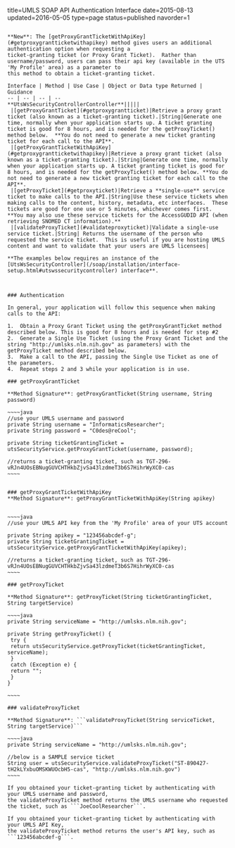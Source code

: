 title=UMLS SOAP API Authentication Interface
date=2015-08-13
updated=2016-05-05
type=page
status=published
navorder=1
~~~~~~

**New**: The [getProxyGrantTicketWithApiKey](#getproxygrantticketwithapikey) method gives users an additional authentication option when requesting a
ticket-granting ticket (or Proxy Grant Ticket).  Rather than username/password, users can pass their api key (available in the UTS 'My Profile' area) as a parameter to
this method to obtain a ticket-granting ticket.

Interface | Method | Use Case | Object or Data type Returned | Guidance
-- | -- | -- | --
**UtsWsSecurityControllerController**|||||
 |[getProxyGrantTicket](#getproxygrantticket)|Retrieve a proxy grant ticket (also known as a ticket-granting ticket).|String|Generate one time, normally when your application starts up. A ticket granting ticket is good for 8 hours, and is needed for the getProxyTicket() method below.  **You do not need to generate a new ticket granting ticket for each call to the API**.
 |[getProxyGrantTicketWithApiKey](#getproxygrantticketwithapikey)|Retrieve a proxy grant ticket (also known as a ticket-granting ticket).|String|Generate one time, normally when your application starts up. A ticket granting ticket is good for 8 hours, and is needed for the getProxyTicket() method below. **You do not need to generate a new ticket granting ticket for each call to the API**.
 |[getProxyTicket](#getproxyticket)|Retrieve a **single-use** service ticket to make calls to the API.|String|Use these service tickets when making calls to the content, history, metadata, etc interfaces.  These tickets are good for one use or 5 minutes, whichever comes first. **You may also use these service tickets for the AccessGUDID API (when retrieving SNOMED CT information).**
 |[validateProxyTicket](#validateproxyticket)|Validate a single-use service ticket.|String| Returns the username of the person who requested the service ticket.  This is useful if you are hosting UMLS content and want to validate that your users are UMLS licensees|

**The examples below requires an instance of the [UtsWsSecurityController](/soap/installation/interface-setup.html#utswssecuritycontroller) interface**.



### Authentication

In general, your application will follow this sequence when making calls to the API:

1.  Obtain a Proxy Grant Ticket using the getProxyGrantTicket method described below. This is good for 8 hours and is needed for step #2
2.  Generate a Single Use Ticket (using the Proxy Grant Ticket and the string "http://umlsks.nlm.nih.gov" as parameters) with the getProxyTicket method described below.
3.  Make a call to the API, passing the Single Use Ticket as one of the parameters.
4.  Repeat steps 2 and 3 while your application is in use.

### getProxyGrantTicket

**Method Signature**: getProxyGrantTicket(String username, String password)

~~~~java
//use your UMLS username and password
private String username = "InformaticsResearcher";
private String password = "C0des@reCool";

private String ticketGrantingTicket = utsSecurityService.getProxyGrantTicket(username, password);

//returns a ticket-granting ticket, such as TGT-296-vRJn4UOsEBNugGUVCHTHkbZjvSa43lzdmeT3b6S7HihrWyXC0-cas
~~~~


### getProxyGrantTicketWithApiKey
**Method Signature**: getProxyGrantTicketWithApiKey(String apikey)


~~~~java
//use your UMLS API key from the 'My Profile' area of your UTS account

private String apikey = "123456abcdef-g";
private String ticketGrantingTicket = utsSecurityService.getProxyGrantTicketWithApiKey(apikey);

//returns a ticket-granting ticket, such as TGT-296-vRJn4UOsEBNugGUVCHTHkbZjvSa43lzdmeT3b6S7HihrWyXC0-cas
~~~~

### getProxyTicket

**Method Signature**: getProxyTicket(String ticketGrantingTicket, String targetService)

~~~~java
private String serviceName = "http://umlsks.nlm.nih.gov";

private String getProxyTicket() {
 try {
 return utsSecurityService.getProxyTicket(ticketGrantingTicket, serviceName);
 }
 catch (Exception e) {
 return "";
 }
}

~~~~

### validateProxyTicket

**Method Signature**: ```validateProxyTicket(String serviceTicket, String targetService)```

~~~~java
private String serviceName = "http://umlsks.nlm.nih.gov";

//below is a SAMPLE service ticket
String user = utsSecurityService.validateProxyTicket("ST-890427-tH2kLYxbuOMSKWUOcbH5-cas", "http://umlsks.nlm.nih.gov")
~~~~

If you obtained your ticket-granting ticket by authenticating with your UMLS username and password,
the validateProxyTicket method returns the UMLS username who requested the ticket, such as ```JoeCoolResearcher```.

If you obtained your ticket-granting ticket by authenticating with your UMLS API Key,
the validateProxyTicket method returns the user's API key, such as ```123456abcdef-g```.